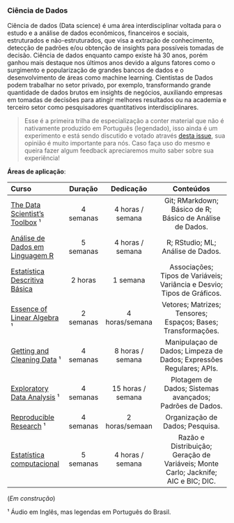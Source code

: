 ### Ciência de Dados

Ciência de dados (Data science) é uma área interdisciplinar voltada para o estudo e a análise de dados econômicos, financeiros e sociais, estruturados e não-estruturados, que visa a extração de conhecimento, detecção de padrões e/ou obtenção de insights para possíveis tomadas de decisão. Ciência de dados enquanto campo existe há 30 anos, porém ganhou mais destaque nos últimos anos devido a alguns fatores como o surgimento e popularização de grandes bancos de dados e o desenvolvimento de áreas como machine learning. Cientistas de Dados podem trabalhar no setor privado, por exemplo, transformando grande quantidade de dados brutos em insights de negócios, auxiliando empresas em tomadas de decisões para atingir melhores resultados ou na academia e terceiro setor como pesquisadores quantitativos interdisciplinares. 

> Esse é a primeira trilha de especialização a conter material que não é nativamente produzido em Português (legendado), isso ainda é um experimento e está sendo discutido e votado através [desta issue](https://github.com/Universidade-Livre/ciencia-da-computacao/issues/6), sua opinião é muito importante para nós. Caso faça uso do mesmo e queira fazer algum feedback apreciaremos muito saber sobre sua experiência!

**Áreas de aplicação**:

Curso | Duração | Dedicação | Conteúdos
:-- | :--: | :--: | :--:
[The Data Scientist’s Toolbox](https://www.coursera.org/learn/data-scientists-tools?specialization=data-science-foundations-r) ¹ | 4 semanas | 4 horas / semana | Git; RMarkdown; Básico de R; Básico de Análise de Dados.
[Análise de Dados em Linguagem R](https://www.escolavirtual.gov.br/curso/325) | 5 semanas | 4 horas / semana | R; RStudio; ML; Análise de Dados.
[Estatística Descritiva Básica](https://www.youtube.com/playlist?list=PLw9ZE443YE45QSRr576gk6ZfhbWVjiIbr) | 2 horas | 1 semana | Associações; Tipos de Variáveis; Variância e Desvio; Tipos de Gráficos.
[Essence of Linear Algebra](https://www.youtube.com/playlist?list=PLZHQObOWTQDPD3MizzM2xVFitgF8hE_ab) ¹ | 2 semanas | 4 horas/semana |  Vetores; Matrizes; Tensores; Espaços; Bases; Transformações.
[Getting and Cleaning Data](https://www.coursera.org/learn/data-cleaning?specialization=data-science-foundations-r) ¹ | 4 semanas | 8 horas / semana | Manipulaçao de Dados; Limpeza de Dados; Expressões Regulares; APIs.
[Exploratory Data Analysis](https://www.coursera.org/learn/exploratory-data-analysis?specialization=data-science-foundations-r) ¹ | 4 semanas | 15 horas / semana | Plotagem de Dados; Sistemas avançados; Padrões de Dados.
[Reproducible Research](https://www.coursera.org/learn/reproducible-research?specialization=data-science-foundations-r) ¹ | 4 semanas | 2 horas/semaan | Organização de Dados; Pesquisa.
[Estatística computacional](https://www.youtube.com/playlist?list=PLUUx2DlFul6LjL3K9AZT2nTlyZ4o38tE7) | 5 semanas | 4 horas / semana | Razão e Distribuição; Geração de Variáveis; Monte Carlo; Jacknife; AIC e BIC; DIC. 
(*Em construção*)

¹ Áudio em Inglês, mas legendas em Português do Brasil.